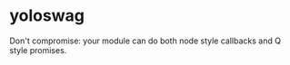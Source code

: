yoloswag
========

Don't compromise: your module can do both node style callbacks and Q style promises.
